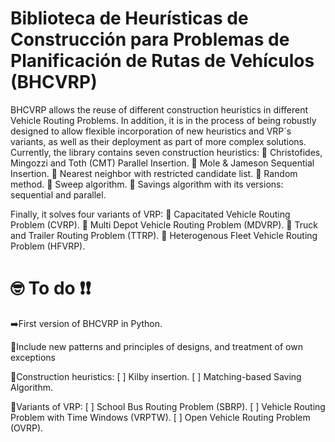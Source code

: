 # Biblioteca de Heurísticas de Construcción para Problemas de Planificación de Rutas de Vehículos (BHCVRP)
BHCVRP allows the reuse of different construction heuristics in different Vehicle Routing Problems. In addition, it is in the process of being robustly designed to allow flexible incorporation of new heuristics and VRP´s variants, as well as their deployment as part of more complex solutions. Currently, the library contains seven construction heuristics:
🔹 Christofides, Mingozzi and Toth (CMT) Parallel Insertion.
🔹 Mole & Jameson Sequential Insertion. 
🔹 Nearest neighbor with restricted candidate list. 
🔹 Random method. 
🔹 Sweep algorithm. 
🔹 Savings algorithm with its versions: sequential and parallel.

Finally, it solves four variants of VRP:
🔸 Capacitated Vehicle Routing Problem (CVRP).
🔸 Multi Depot Vehicle Routing Problem (MDVRP).
🔸 Truck and Trailer Routing Problem (TTRP).
🔸 Heterogenous Fleet Vehicle Routing Problem (HFVRP).

# 🤓 To do ❗❗
➡️First version of BHCVRP in Python.

🏁Include new patterns and principles of designs, and treatment of own exceptions

🔷Construction heuristics:
[ ] Kilby insertion.
[ ] Matching-based Saving Algorithm.

🔶Variants of VRP:
[ ] School Bus Routing Problem (SBRP).
[ ] Vehicle Routing Problem with Time Windows (VRPTW).
[ ] Open Vehicle Routing Problem (OVRP).

